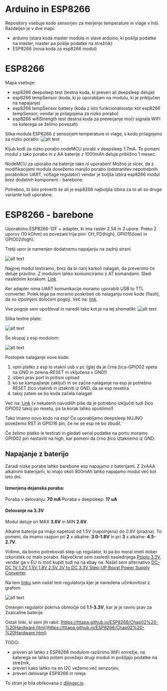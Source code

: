 # Arduino in ESP8266

Repository vsebuje kodo sensorjev za merjenje temperature in vlage v hiši. Razdeljen je v dve mapi:

  - arduino (stara koda master modula in slave arduino, ki pošilja podatke na master, master pa pošlje podatke na strežnik)
  - ESP8266 (nova koda za esp8266 modul)

# ESP8266

Mapa vsebuje:

  - esp8266 deepsleep test (testna koda, ki preveri ali deepsleep deluje)
  - esp8266 tempSensor (koda, ki jo uporabljam na modulu, ki je priključen na napajanje)
  - esp8266 tempSensor battery (koda z isto funkcionalnostjo kot esp8266 tempSensor, vendar je prilagojena za nizko porabo)
  - esp8266 wifiStrength test (testna koda za preverjanje moči signala WIFI na katerega se želimo povezati)

Slika modula ESP8266 z sensorjem temperature in vlage, s kodo prilagojeno za nizko porabo:
![alt text](https://raw.githubusercontent.com/jancvek/arduino/master/pic/esp8266_onBattery.jpg)

Kljub kodi za nizko porabo nodeMCU porabi v deepsleep 1.7mA. To pomeni modul z tako porabo in z AA baterije z 1000mAh deluje približno 1 mesec.

NodeMCU za uporabo na baterije tako ni uporaben! Možno je sicer, da z modifikacijami modula dosežemo manjšo porabo (odstranitev nepotrebnih porabnikov UART, voltage regulator) vendar je boljša izbira esp8266 modul brez dodatnih komponent - barebone.

Potrebno, bi bilo preveriti še ali je esp8266 najboljša izbira za to ali so druge variante tudi uporabne.

# ESP8266 - barebone

Uporabimo ESP8266-12F + adapter, ki ima raster 2.54 in 3 upore. Preko 2 uporov (10 kOhm) so povezani trije pini: 
CH_PD(high), 
GPIO15(low) in 
GPIO02(high).

Tretji upor je namenjen dodatnemu napajanju na zadnji strani.

![alt text](https://raw.githubusercontent.com/jancvek/arduino/master/pic/esp8266-12F_with_adapter.JPG)

Najprej modul testiramo, brez da bi nanj karkoli nalagali, da preverimo če deluje pravilno. Z modulom lahko komuniciramo z AT komandami. Sledi naslednim korakom: [Link](https://www.instructables.com/id/Getting-Started-with-the-ESP8266-ESP-12/)

Ker adapter nima UART komunikacije moramo uporabiti USB to TTL converter.
Polek tega pa moramo poskrbeti ob nalaganju nove kode (flash), da so izpolnjeni določeni pogoji. Več na: [link](https://www.instructables.com/id/ESP-12F-ESP8266-Module-Minimal-Breadboard-for-Flas/).

Vse pogoje sem upošteval in naredil tako kot je na tej shematiki: 
![alt text](https://raw.githubusercontent.com/jancvek/arduino/master/pic/esp8266_flash_shematic.JPG)

Slika testne plate:

![alt text](https://raw.githubusercontent.com/jancvek/arduino/master/pic/test_bard_for_flash.JPG)

Še skupaj z esp modulom:

![alt text](https://raw.githubusercontent.com/jancvek/arduino/master/pic/test_bard_for_flash_esp_1.JPG)

Postopek nalaganje nove kode:
1. vpni platko z esp in vtakni usb v pc (glej da je črna žica-GPIO02 vpeta na GND in zelena-RESET ni vključena v GND!)
2. izberi prav port in pritisni upload
3. ko se kampajlanje zaključi in se začne nalaganje na esp je potrebno RESET žico vtakniti in iztakniti iz GND, da se esp resetira
4. takoj zatem se bo koda začela nalagati

Več na: [Link](https://www.instructables.com/id/ESP-12F-ESP8266-Module-Minimal-Breadboard-for-Flas/) (v nekaterih navodilih piše da je potrebno izključiti tudi žico GPIO02 takoj po resetu, pa ta korak lahko spustimo!)

Tako imamo novo kodo na esp! Če uporabljamo deepsleep NUJNO povežemo RST in GPIO16 pin, če ne se esp ne bo zbudil.

Če želimo platko le testirati in gledati serial podatke na portu moramo GPIO02 pin nastaviti na high, kar pomeni da črno žico iztaknemo iz GND.

## Napajanje z baterijo

Zaradi nizke porabe lahko barebone esp napajamo z baterijami. Z 2xAAA alkalnimi baterijami, ki imajo okoli 800mAh lahko napajamo modul več kot leto dni.

#### Izmerjena dejanska poraba:
Poraba v delovanju: **70 mA**
Poraba v deepsleep: **17 uA**

#### Delovanje na 3.3V

Modul deluje on MAX **3.6V** in MIN **2.6V**.

Alkalne baterije pa imajo napetost od 1.5V (napolnjena) do 0.9V (prazna). To pomeni, da imamo razpon pri **2** x alkalne: **3.0-1.8V** in pri **3** x alkalne: **4.5-2.7V**.

Vidimo, da bomo potrebovali step-up regulator, ki pa bo moral imeti dober izkoristek oz malo porabo. Največkrat sem zasledil naslednjega [Pololu 3.3V](https://www.pololu.com/product/2561), vendar ga v EU ni moč kupiti tudi na na ebay ne. Našel sem alternativo [DC-DC 1V 1.2V 1.5V 1.8V 2.5V 3V to DC 3.3V Step-UP Boost Power Supply Converter](https://www.ebay.com/itm/DC-DC-1V-1-2V-1-5V-1-8V-2-5V-3V-to-DC-3-3V-Step-UP-Boost-Power-Supply-Converter/401408562844?ssPageName=STRK%3AMEBIDX%3AIT&_trksid=p2057872.m2749.l2649).

Na tem [linku](https://iot-playground.com/blog/2-uncategorised/7-low-power-sensor-and-step-up-regulator) sem našel test regulatorja kjer je navedena učinkovitost z grafom: 

![alt text](https://raw.githubusercontent.com/jancvek/arduino/master/pic/step_up_efficiency_graph.JPG)

Omenjen regulator pokriva območje od **1.1-3.3V**, kar je je ravno prav za 2xalcaline baterije.

Ostali linki, ki sem jih rabil:
[https://tttapa.github.io/ESP8266/Chap02%20-%20Hardware.html](https://tttapa.github.io/ESP8266/Chap02%20-%20Hardware.html)


TODO:
  - preveri ali lahko z ESP8266 modulom razširimo WiFi omrežje, na katerega se lahko potem povežejo drugi moduli in pošiljajo podatke na strežnik,
  - preveri kako lahko na en I2C vežemo več senzorjev,
  - preveri delovanje ESP8266 in releja

To stran je bila oblikovana z [dilinger.io](https://dillinger.io/).
